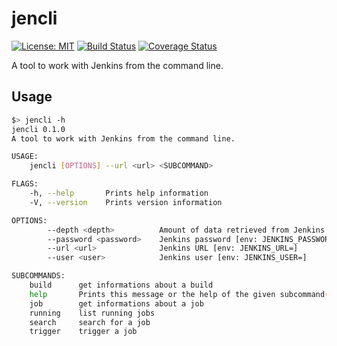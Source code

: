 # jencli

[![License: MIT](https://img.shields.io/badge/License-MIT-yellow.svg)](https://opensource.org/licenses/MIT)
[![Build Status](https://travis-ci.org/mockersf/jencli.svg?branch=master)](https://travis-ci.org/mockersf/jencli)
[![Coverage Status](https://coveralls.io/repos/github/mockersf/jencli/badge.svg?branch=master)](https://coveralls.io/github/mockersf/jencli?branch=master)

A tool to work with Jenkins from the command line.

## Usage

```sh
$> jencli -h
jencli 0.1.0
A tool to work with Jenkins from the command line.

USAGE:
    jencli [OPTIONS] --url <url> <SUBCOMMAND>

FLAGS:
    -h, --help       Prints help information
    -V, --version    Prints version information

OPTIONS:
        --depth <depth>          Amount of data retrieved from Jenkins [env: JENKINS_DEPTH=]  [default: 1]
        --password <password>    Jenkins password [env: JENKINS_PASSWORD=]
        --url <url>              Jenkins URL [env: JENKINS_URL=]
        --user <user>            Jenkins user [env: JENKINS_USER=]

SUBCOMMANDS:
    build      get informations about a build
    help       Prints this message or the help of the given subcommand(s)
    job        get informations about a job
    running    list running jobs
    search     search for a job
    trigger    trigger a job
```
